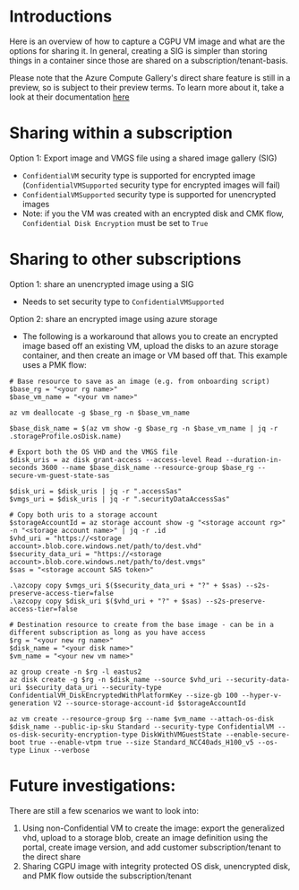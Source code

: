 # Introductions
Here is an overview of how to capture a CGPU VM image and what are the options for sharing it. In general, creating a SIG is simpler than storing things in a container since those are shared on a subscription/tenant-basis. 

Please note that the Azure Compute Gallery's direct share feature is still in a preview, so is subject to their preview terms. To learn more about it, take a look at their documentation [here](https://learn.microsoft.com/en-us/azure/virtual-machines/share-gallery-direct?tabs=portaldirect)

# Sharing within a subscription
Option 1: Export image and VMGS file using a shared image gallery (SIG)
- `ConfidentialVM` security type is supported for encrypted image (`ConfidentialVMSupported` security type for encrypted images will fail)
- `ConfidentialVMSupported` security type is supported for unencrypted images
- Note: if you the VM was created with an encrypted disk and CMK flow, `Confidential Disk Encryption` must be set to `True`

# Sharing to other subscriptions
Option 1: share an unencrypted image using a SIG
- Needs to set security type to `ConfidentialVMSupported`

Option 2: share an encrypted image using azure storage
- The following is a workaround that allows you to create an encrypted image based off an existing VM, upload the disks to an azure storage container, and then create an image or VM based off that. This example uses a PMK flow: 
 
```
# Base resource to save as an image (e.g. from onboarding script)
$base_rg = "<your rg name>"
$base_vm_name = "<your vm name>"

az vm deallocate -g $base_rg -n $base_vm_name

$base_disk_name = $(az vm show -g $base_rg -n $base_vm_name | jq -r .storageProfile.osDisk.name)

# Export both the OS VHD and the VMGS file
$disk_uris = az disk grant-access --access-level Read --duration-in-seconds 3600 --name $base_disk_name --resource-group $base_rg --secure-vm-guest-state-sas
 
$disk_uri = $disk_uris | jq -r ".accessSas"
$vmgs_uri = $disk_uris | jq -r ".securityDataAccessSas"
 
# Copy both uris to a storage account
$storageAccountId = az storage account show -g "<storage account rg>" -n "<storage account name>" | jq -r .id
$vhd_uri = "https://<storage account>.blob.core.windows.net/path/to/dest.vhd"
$security_data_uri = "https://<storage account>.blob.core.windows.net/path/to/dest.vmgs"
$sas = "<storage account SAS token>"

.\azcopy copy $vmgs_uri $($security_data_uri + "?" + $sas) --s2s-preserve-access-tier=false
.\azcopy copy $disk_uri $($vhd_uri + "?" + $sas) --s2s-preserve-access-tier=false
 
# Destination resource to create from the base image - can be in a different subscription as long as you have access
$rg = "<your new rg name>"
$disk_name = "<your disk name>"
$vm_name = "<your new vm name>"
 
az group create -n $rg -l eastus2
az disk create -g $rg -n $disk_name --source $vhd_uri --security-data-uri $security_data_uri --security-type ConfidentialVM_DiskEncryptedWithPlatformKey --size-gb 100 --hyper-v-generation V2 --source-storage-account-id $storageAccountId
 
az vm create --resource-group $rg --name $vm_name --attach-os-disk $disk_name --public-ip-sku Standard --security-type ConfidentialVM --os-disk-security-encryption-type DiskWithVMGuestState --enable-secure-boot true --enable-vtpm true --size Standard_NCC40ads_H100_v5 --os-type Linux --verbose
```

# Future investigations:
There are still a few scenarios we want to look into:
1. Using non-Confidential VM to create the image: export the generalized vhd, upload to a storage blob, create an image definition using the portal, create image version, and add customer subscription/tenant to the direct share
2. Sharing CGPU image with integrity protected OS disk, unencrypted disk, and PMK flow outside the subscription/tenant